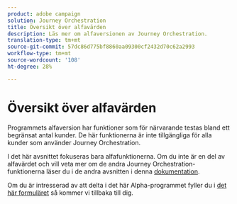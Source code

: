 ```yaml
---
product: adobe campaign
solution: Journey Orchestration
title: Översikt över alfavärden
description: Läs mer om alfaversionen av Journey Orchestration.
translation-type: tm+mt
source-git-commit: 57dc86d775bf8860aa09300cf2432d70c62a2993
workflow-type: tm+mt
source-wordcount: '108'
ht-degree: 28%

---
```



# Översikt över alfavärden

Programmets alfaversion har funktioner som för närvarande testas bland ett begränsat antal kunder. De här funktionerna är inte tillgängliga för alla kunder som använder Journey Orchestration.

I det här avsnittet fokuseras bara alfafunktionerna. Om du inte är en del av alfavärdet och vill veta mer om de andra Journey Orchestration-funktionerna läser du i de andra avsnitten i denna [dokumentation](../../journey-orchestration-home.md).

Om du är intresserad av att delta i det här Alpha-programmet fyller du i [det här formuläret](https://forms.office.com/Pages/ResponsePage.aspx?id=Wht7-jR7h0OUrtLBeN7O4RuhNDklrkhHrsBisppjRThURDJTTUxWSTBJQU1OSTBTVjMwUDRIQURDNS4u) så kommer vi tillbaka till dig.


